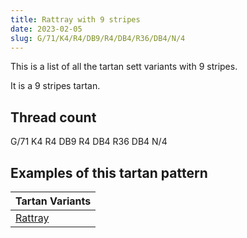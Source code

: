 ```yaml
---
title: Rattray with 9 stripes
date: 2023-02-05
slug: G/71/K4/R4/DB9/R4/DB4/R36/DB4/N/4
---
```

This is a list of all the tartan sett variants with 9 stripes.

It is a 9 stripes tartan.


## Thread count
G/71 K4 R4 DB9 R4 DB4 R36 DB4 N/4

## Examples of this tartan pattern

| Tartan Variants |
|---------------|
| [Rattray](/variants/g/71/k4/r4/db9/r4/db4/r36/db4/n/4-db000064-g004c00-k000000-nd0d0d0-rc80000)||
